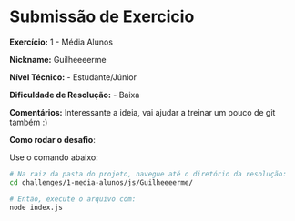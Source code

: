 # Submissão de Exercicio

**Exercício:** 1 - Média Alunos

**Nickname:** Guilheeeerme

**Nível Técnico:** - Estudante/Júnior

**Dificuldade de Resolução:** - Baixa

**Comentários:** Interessante a ideia, vai ajudar a treinar um pouco de git também :)

**Como rodar o desafio**:

Use o comando abaixo:

```bash
# Na raiz da pasta do projeto, navegue até o diretório da resolução:
cd challenges/1-media-alunos/js/Guilheeeerme/

# Então, execute o arquivo com:
node index.js
```
